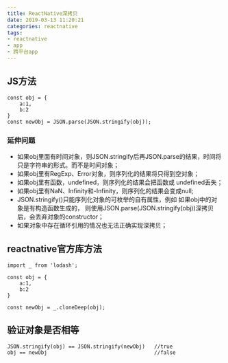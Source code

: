 ```yaml
---
title: ReactNative深拷贝
date: 2019-03-13 11:20:21
categories: reactnative
tags:
- reactnative
- app
- 跨平台app
---
```


## JS方法
```
const obj = {
    a:1,
    b:2
}
const newObj = JSON.parse(JSON.stringify(obj));
```

### 延伸问题
* 如果obj里面有时间对象，则JSON.stringify后再JSON.parse的结果，时间将只是字符串的形式。而不是时间对象；
* 如果obj里有RegExp、Error对象，则序列化的结果将只得到空对象；
* 如果obj里有函数，undefined，则序列化的结果会把函数或 undefined丢失；
* 如果obj里有NaN、Infinity和-Infinity，则序列化的结果会变成null;
* JSON.stringify()只能序列化对象的可枚举的自有属性，例如 如果obj中的对象是有构造函数生成的， 则使用JSON.parse(JSON.stringify(obj))深拷贝后，会丢弃对象的constructor；
* 如果对象中存在循环引用的情况也无法正确实现深拷贝；

## reactnative官方库方法
```
import _ from 'lodash';

const obj = {
    a:1,
    b:2
}

const newObj = _.cloneDeep(obj);
```

## 验证对象是否相等
```
JSON.stringify(obj) == JSON.stringify(newObj)   //true
obj == newObj                                   //false
```
